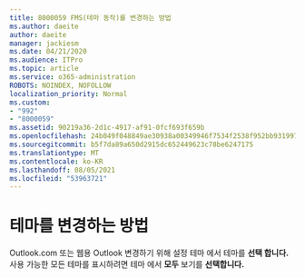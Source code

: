 ```yaml
---
title: 8000059 FMS(테마 동작)를 변경하는 방법
ms.author: daeite
author: daeite
manager: jackiesm
ms.date: 04/21/2020
ms.audience: ITPro
ms.topic: article
ms.service: o365-administration
ROBOTS: NOINDEX, NOFOLLOW
localization_priority: Normal
ms.custom:
- "992"
- "8000059"
ms.assetid: 90219a36-2d1c-4917-af91-0fcf693f659b
ms.openlocfilehash: 24b049f048849ae30938a00349946f7534f2538f952bb931997af53472ee3729
ms.sourcegitcommit: b5f7da89a650d2915dc652449623c78be6247175
ms.translationtype: MT
ms.contentlocale: ko-KR
ms.lasthandoff: 08/05/2021
ms.locfileid: "53963721"
---
```

# <a name="how-to-change-your-theme"></a>테마를 변경하는 방법

Outlook.com 또는 웹용 Outlook 변경하기 위해 설정 테마 에서  테마를 **선택 합니다.** 사용 가능한 모든 테마를 표시하려면 테마 에서 **모두** 보기를 **선택합니다.**
  